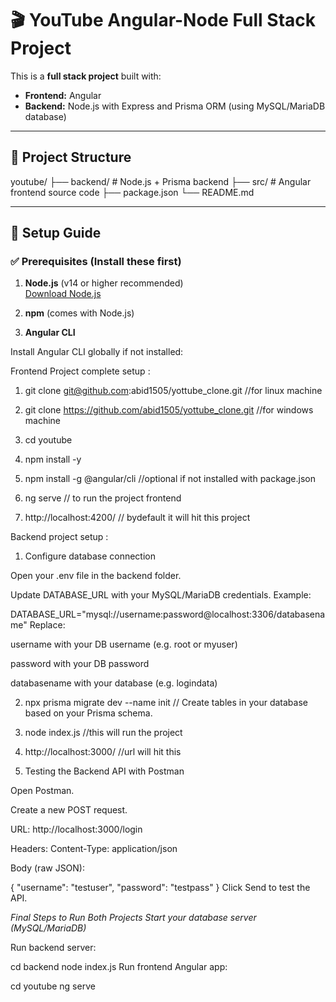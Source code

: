 # 🎬 YouTube Angular-Node Full Stack Project

This is a **full stack project** built with:

- **Frontend:** Angular  
- **Backend:** Node.js with Express and Prisma ORM (using MySQL/MariaDB database)

---

## 📁 **Project Structure**


youtube/
├── backend/ # Node.js + Prisma backend
├── src/ # Angular frontend source code
├── package.json
└── README.md


---

## 🚀 **Setup Guide**

### ✅ **Prerequisites (Install these first)**

1. **Node.js** (v14 or higher recommended)  
   [Download Node.js](https://nodejs.org)

2. **npm** (comes with Node.js)

3. **Angular CLI**

Install Angular CLI globally if not installed:

Frontend Project complete setup : 

1. git clone git@github.com:abid1505/yottube_clone.git   //for linux machine 
2. git clone https://github.com/abid1505/yottube_clone.git  //for windows machine

3. cd youtube

4. npm install -y

5. npm install -g @angular/cli   //optional if not installed with package.json

6. ng serve     // to run the project frontend

7.  http://localhost:4200/     // bydefault it will hit this project


Backend project setup : 

1. Configure database connection

Open your .env file in the backend folder.

Update DATABASE_URL with your MySQL/MariaDB credentials. Example:

DATABASE_URL="mysql://username:password@localhost:3306/databasename"
Replace:

username with your DB username (e.g. root or myuser)

password with your DB password

databasename with your database (e.g. logindata)


2. npx prisma migrate dev --name init   // Create tables in your database based on your Prisma schema.

3. node index.js   //this will run the project 

4. http://localhost:3000/                //url will hit this 


5. Testing the Backend API with Postman

Open Postman.

Create a new POST request.

URL: http://localhost:3000/login

Headers: Content-Type: application/json

Body (raw JSON):

{
  "username": "testuser",
  "password": "testpass"
}
Click Send to test the API.





*Final Steps to Run Both Projects
Start your database server (MySQL/MariaDB)*

Run backend server:

cd backend
node index.js
Run frontend Angular app:

cd youtube
ng serve